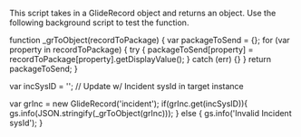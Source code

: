 This script takes in a GlideRecord object and returns an object. Use the following background script to test the function.

function _grToObject(recordToPackage) {
  var packageToSend = {};
  for (var property in recordToPackage) {
      try {
          packageToSend[property] = recordToPackage[property].getDisplayValue();
      } catch (err) {}
  }
  return packageToSend;
}

var incSysID = ''; // Update w/ Incident sysId in target instance

var grInc = new GlideRecord('incident');
if(grInc.get(incSysID)){
    gs.info(JSON.stringify(_grToObject(grInc)));
} else {
    gs.info('Invalid Incident sysId');
}
